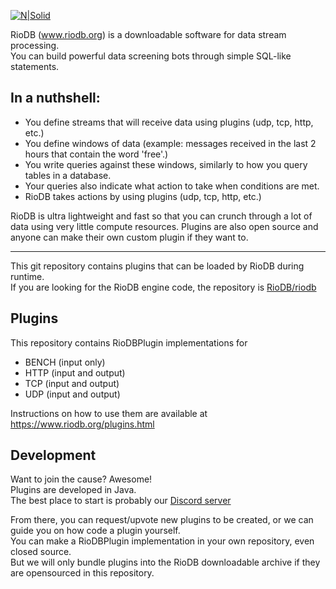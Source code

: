 [![N|Solid](https://www.riodb.org/images/Logo_Name_Small.jpg)](https://www.riodb.org/index.html)

RioDB (www.riodb.org) is a downloadable software for data stream processing.  
You can build powerful data screening bots through simple SQL-like statements.

## In a nuthshell:

- You define streams that will receive data using plugins (udp, tcp, http, etc.)
- You define windows of data (example: messages received in the last 2 hours that contain the word 'free'.)
- You write queries against these windows, similarly to how you query tables in a database.
- Your queries also indicate what action to take when conditions are met.
- RioDB takes actions by using plugins (udp, tcp, http, etc.)

RioDB is ultra lightweight and fast so that you can crunch through a lot of data using very little compute resources.
Plugins are also open source and anyone can make their own custom plugin if they want to. 

---

This git repository contains plugins that can be loaded by RioDB during runtime.  
If you are looking for the RioDB engine code, the repository is [RioDB/riodb](https://github.com/RioDB/riodb)


## Plugins

This repository contains RioDBPlugin implementations for 
- BENCH (input only)
- HTTP (input and output)
- TCP (input and output)
- UDP (input and output)

Instructions on how to use them are available at https://www.riodb.org/plugins.html

## Development

Want to join the cause? Awesome!  
Plugins are developed in Java.  
The best place to start is probably our [Discord server](https://discord.gg/FbjRHstSkV)  

From there, you can request/upvote new plugins to be created, or we can guide you on how code a plugin yourself.  
You can make a RioDBPlugin implementation in your own repository, even closed source.  
But we will only bundle plugins into the RioDB downloadable archive if they are opensourced in this repository.    
